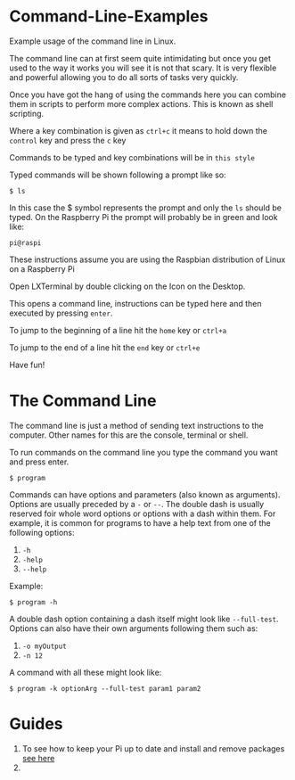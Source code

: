 Command-Line-Examples
=====================

Example usage of the command line in Linux.

The command line can at first seem quite intimidating but once you get used to the way it works you will see it is not that scary.
It is very flexible and powerful allowing you to do all sorts of tasks very quickly.

Once you have got the hang of using the commands here you can combine them in scripts to perform more complex actions. This is known as shell scripting.

Where a key combination is given as `ctrl+c` it means to hold down the `control` key and press the `c` key

Commands to be typed and key combinations will be in `this style`

Typed commands will be shown following a prompt like so:

`$ ls`

In this case the $ symbol represents the prompt and only the `ls` should be typed.
On the Raspberry Pi the prompt will probably be in green and look like:

`pi@raspi`

These instructions assume you are using the Raspbian distribution of Linux on a Raspberry Pi

Open LXTerminal by double clicking on the Icon on the Desktop.

This opens a command line, instructions can be typed here and then executed by pressing `enter`.

To jump to the beginning of a line hit the `home` key or `ctrl+a`

To jump to the end of a line hit the `end` key or `ctrl+e`

Have fun!


The Command Line
================

The command line is just a method of sending text instructions to the computer. Other names for this are the console, terminal or shell.

To run commands on the command line you type the command you want and press enter. 

`$ program`

Commands can have options and parameters (also known as arguments). Options are usually preceded by a `-` or `--`. The double dash is usually reserved foir whole word options or options with a dash within them. For example, it is common for programs to have a help text from one of the following options:

1. `-h`
2. `-help`
3. `--help`

Example: 

`$ program -h`

A double dash option containing a dash itself might look like `--full-test`. Options can also have their own arguments following them such as:

1. `-o myOutput`
2. `-n 12`

A command with all these might look like:

`$ program -k optionArg --full-test param1 param2`


Guides
======

1. To see how to keep your Pi up to date and install and remove packages [see here](package-management.md)
2. 
